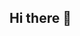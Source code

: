 ## Hi there 👋

<!--
**786260029/786260029** is a ✨ _special_ ✨ repository because its `README.md` (this file) appears on your GitHub profile.

+I am a student majoring in data science and big Data technology at Fuzhou University.
+I learned C. Python, data structure and other basic computer courses, machine learning, database, data mining and other professional knowledge. I'm interested in big models and big data architectures.
+The development plan for the next three years is to take the postgraduate entrance exam and study majors related to big data. I think the knowledge I learned in the undergraduate period of big data is relatively shallow, which is not enough to meet the current market demand. I hope that I can have at least one scientific research experience and internship experience in related majors on the basis of completing the course content during my undergraduate study. I hope that I can learn enough skills during the postgraduate period so that I can be competent for the work in a large company for a long time and not lose my job.
-->

